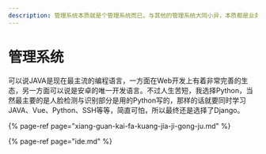 ```yaml
---
description: 管理系统本质就是个管理系统而已，与其他的管理系统大同小异，本质都是业务逻辑加上数据库的增删查改。
---
```


# 管理系统

可以说JAVA是现在最主流的编程语言，一方面在Web开发上有着非常完善的生态，另一方面可以说是安卓的唯一开发语言。不过人生苦短，我选择Python，当然最主要的是人脸检测与识别部分是用的Python写的，那样的话就要同时学习JAVA、Vue、Python、SSH等等，简直可怕，所以最终还是选择了Django。

{% page-ref page="xiang-guan-kai-fa-kuang-jia-ji-gong-ju.md" %}

{% page-ref page="ide.md" %}

